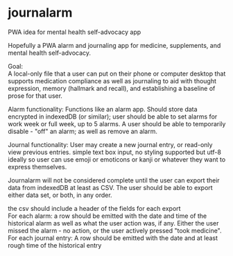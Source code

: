 # journalarm
PWA idea for mental health self-advocacy app


Hopefully a PWA alarm and journaling app for medicine, supplements, and mental health self-advocacy.

Goal:  
A local-only file that a user can put on their phone or computer desktop
that supports medication compliance as well as journaling to aid with
thought expression, memory (hallmark and recall), and establishing a
baseline of prose for that user.  

Alarm functionality: 
Functions like an alarm app. Should store data encrypted in indexedDB (or similar);
user should be able to set alarms for work week or full week, up to 5 alarms.
A user should be able to temporarily disable - "off" an alarm;
as well as remove an alarm.

Journal functionality:
User may create a new journal entry, or read-only view previous entries.
simple text box input, no styling supported but utf-8 ideally so user can
use emoji or emoticons or kanji or whatever they want to express themselves.

Journalarm will not be considered complete until the user can export their data
from indexedDB at least as CSV. The user should be able to export either
data set, or both, in any order.

<edit this please> the csv should include a header of the fields for each export  
For each alarm: a row should be emitted with the date and time of the historical alarm
as well as what the user action was, if any. Either the user missed the alarm - 
no action, or the user actively pressed "took medicine".  
For each journal entry: A row should be emitted with the date and at least 
rough time of the historical entry


